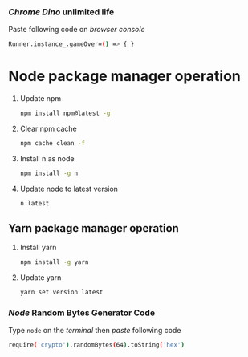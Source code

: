 ### *Chrome Dino* unlimited life
Paste following code on *browser console*
```bash
Runner.instance_.gameOver=() => { }
```

# Node package manager operation
1. Update npm
   ```sh
   npm install npm@latest -g
   ```
2. Clear npm cache
   ```sh
   npm cache clean -f
   ```
3. Install n as node
   ```sh
   npm install -g n
   ```
4. Update node to latest version
   ```sh
   n latest
   ```
## Yarn package manager operation
1. Install yarn
   ```sh
   npm install -g yarn
   ```
2. Update yarn
   ```sh
   yarn set version latest

### *Node* Random Bytes Generator Code
Type `node` on the *terminal* then *paste* following code
```bash
require('crypto').randomBytes(64).toString('hex')
```
